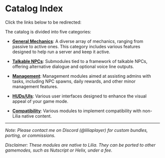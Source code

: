 # Catalog Index

Click the links below to be redirected:


The catalog is divided into five categories:

- [**General Mechanics**](https://github.com/bleonheart/Leonheart-Catalog/blob/main/standalone/mechanics.md): A diverse array of mechanics, ranging from passive to active ones. This category includes various features designed to help run a server and keep it active.

- [**Talkable NPCs**](https://github.com/bleonheart/Leonheart-Catalog/blob/main/standalone/npcs.md): Submodules tied to a framework of talkable NPCs, offering alternative dialogue and optional voice line outputs.

- [**Management**](https://github.com/bleonheart/Leonheart-Catalog/blob/main/standalone/management.md): Management modules aimed at assisting admins with tasks, including NPC spawns, daily rewards, and other minor management features.

- [**HUDs/UIs**](https://github.com/bleonheart/Leonheart-Catalog/blob/main/standalone/ui.md): Various user interfaces designed to enhance the visual appeal of your game mode.

- [**Compatibility**](https://github.com/bleonheart/Leonheart-Catalog/blob/main/standalone/compatibility.md): Various modules to implement compatibility with non-Lilia native content.

---

*Note: Please contact me on Discord (@liliaplayer) for custom bundles, porting, or commissions.*

*Disclaimer: These modules are native to Lilia. They can be ported to other gamemodes, such as Nutscript or Helix, under a fee.*
